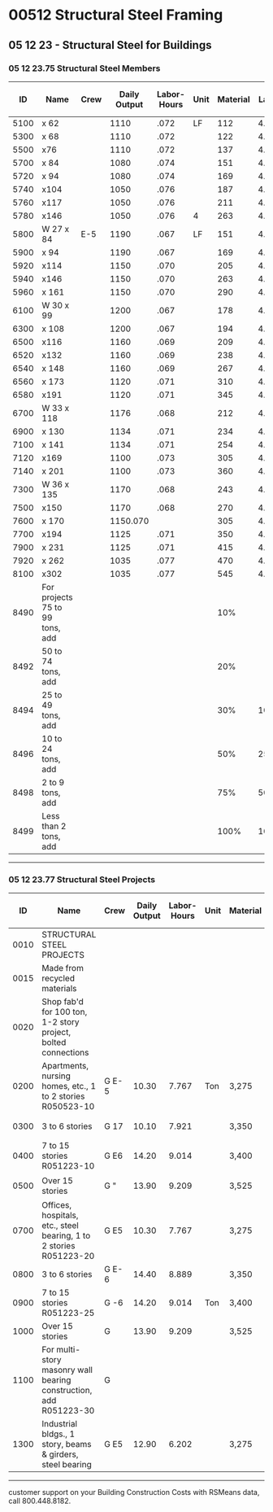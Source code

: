 # 00512 Structural Steel Framing  
## 05 12 23 - Structural Steel for Buildings  
### 05 12 23.75 Structural Steel Members

| ID   | Name                | Crew | Daily Output | Labor-Hours | Unit | Material | Labor | Equipment | Total   | Total Incl O&P |
|------|---------------------|------|-------------|-------------|------|----------|-------|-----------|---------|----------------|
| 5100 | x 62                |      | 1110        | .072        | LF   | 112      | 4.44  | 2.37      | 118.81  | 132            |
| 5300 | x 68                |      | 1110        | .072        |      | 122      | 4.44  | 2.37      | 128.81  | 144            |
| 5500 | x76                 |      | 1110        | .072        |      | 137      | 4.44  | 2.37      | 143.81  | 160            |
| 5700 | x 84                |      | 1080        | .074        |      | 151      | 4.57  | 2.43      | 158     | 176            |
| 5720 | x 94                |      | 1080        | .074        |      | 169      | 4.57  | 2.43      | 176     | 196            |
| 5740 | x104                |      | 1050        | .076        |      | 187      | 4.70  | 2.50      | 194.20  | 216            |
| 5760 | x117                |      | 1050        | .076        |      | 211      | 4.70  | 2.50      | 218.20  | 242            |
| 5780 | x146                |      | 1050        | .076        | 4    | 263      | 4.70  | 2.50      | 270.20  | 299            |
| 5800 | W 27 x 84           | E-5  | 1190        | .067        | LF   | 151      | 4.14  | 2.21      | 157.35  | 175            |
| 5900 | x 94                |      | 1190        | .067        |      | 169      | 4.14  | 2.21      | 175.35  | 195            |
| 5920 | x114                |      | 1150        | .070        |      | 205      | 4.29  | 2.28      | 211.57  | 235            |
| 5940 | x146                |      | 1150        | .070        |      | 263      | 4.29  | 2.28      | 269.57  | 298            |
| 5960 | x 161               |      | 1150        | .070        |      | 290      | 4.29  | 2.28      | 296.57  | 330            |
| 6100 | W 30 x 99           |      | 1200        | .067        |      | 178      | 4.11  | 2.19      | 184.30  | 205            |
| 6300 | x 108               |      | 1200        | .067        |      | 194      | 4.11  | 2.19      | 200.30  | 223            |
| 6500 | x116                |      | 1160        | .069        |      | 209      | 4.25  | 2.26      | 215.51  | 239            |
| 6520 | x132                |      | 1160        | .069        |      | 238      | 4.25  | 2.26      | 244.51  | 270            |
| 6540 | x 148               |      | 1160        | .069        |      | 267      | 4.25  | 2.26      | 273.51  | 300            |
| 6560 | x 173               |      | 1120        | .071        |      | 310      | 4.40  | 2.35      | 316.75  | 355            |
| 6580 | x191                |      | 1120        | .071        |      | 345      | 4.40  | 2.35      | 351.75  | 390            |
| 6700 | W 33 x 118          |      | 1176        | .068        |      | 212      | 4.19  | 2.23      | 218.42  | 243            |
| 6900 | x 130               |      | 1134        | .071        |      | 234      | 4.35  | 2.32      | 240.67  | 266            |
| 7100 | x 141               |      | 1134        | .071        |      | 254      | 4.35  | 2.32      | 260.67  | 288            |
| 7120 | x169                |      | 1100        | .073        |      | 305      | 4.48  | 2.39      | 311.87  | 345            |
| 7140 | x 201               |      | 1100        | .073        |      | 360      | 4.48  | 2.39      | 366.87  | 410            |
| 7300 | W 36 x 135          |      | 1170        | .068        |      | 243      | 4.21  | 2.25      | 249.46  | 276            |
| 7500 | x150                |      | 1170        | .068        |      | 270      | 4.21  | 2.25      | 276.46  | 305            |
| 7600 | x 170               |      | 1150.070    |            |      | 305      | 4.29  | 2.28      | 311.57  | 345            |
| 7700 | x194                |      | 1125        | .071        |      | 350      | 4.38  | 2.34      | 356.72  | 395            |
| 7900 | x 231               |      | 1125        | .071        |      | 415      | 4.38  | 2.34      | 421.72  | 470            |
| 7920 | x 262               |      | 1035        | .077        |      | 470      | 4.76  | 2.54      | 477.30  | 530            |
| 8100 | x302                |      | 1035        | .077        |      | 545      | 4.76  | 2.54      | 552.30  | 610            |
| 8490 | For projects 75 to 99 tons, add | | | | | 10% | | | | |
| 8492 | 50 to 74 tons, add  |      |             |             |      | 20%      |       |           |         |                |
| 8494 | 25 to 49 tons, add  |      |             |             |      | 30%      | 10%   |           |         |                |
| 8496 | 10 to 24 tons, add  |      |             |             |      | 50%      | 25%   |           |         |                |
| 8498 | 2 to 9 tons, add    |      |             |             |      | 75%      | 50%   |           |         |                |
| 8499 | Less than 2 tons, add |    |             |             |      | 100%     | 100%  |           |         |                |

---

### 05 12 23.77 Structural Steel Projects

| ID   | Name                                              | Crew | Daily Output | Labor-Hours | Unit | Material | Labor | Equipment | Total   | Total Incl O&P |
|------|---------------------------------------------------|------|-------------|-------------|------|----------|-------|-----------|---------|----------------|
| 0010 | STRUCTURAL STEEL PROJECTS                         |      |             |             |      |          |       |           |         |                |
| 0015 | Made from recycled materials                      |      |             |             |      |          |       |           |         |                |
| 0020 | Shop fab'd for 100 ton, 1-2 story project, bolted connections | |           |             |      |          |       |           |         |                |
| 0200 | Apartments, nursing homes, etc., 1 to 2 stories R050523-10 | G E-5 | 10.30 | 7.767 | Ton  | 3,275    | 480   | 255       | 4,010   | 4,625          |
| 0300 | 3 to 6 stories                                    | G 17 | 10.10       | 7.921       |      | 3,350    | 490   | བྷུ      | 4,100   | 4,700          |
| 0400 | 7 to 15 stories R051223-10                        | G E6 | 14.20       | 9.014       |      | 3,400    | 555   | 207       | 4,162   | 4,825          |
| 0500 | Over 15 stories                                   | G "  | 13.90       | 9.209       |      | 3,525    | 565   | ཌཱ1      | 4,301   | 5,000          |
| 0700 | Offices, hospitals, etc., steel bearing, 1 to 2 stories R051223-20 | G E5 | 10.30 | 7.767 |      | 3,275    | 480   | 255       | 4,010   | 4,625          |
| 0800 | 3 to 6 stories                                    | G E-6| 14.40       | 8.889       |      | 3,350    | 545   | 204       | 4,099   | 4,725          |
| 0900 | 7 to 15 stories R051223-25                        | G -6 | 14.20       | 9.014       | Ton  | 3,400    | 555   | 207ངྒུ   | 4,162   | 4,825          |
| 1000 | Over 15 stories                                   | G    | 13.90       | 9.209       |      | 3,525    | 565   | 211       | 4,301   | 5,000          |
| 1100 | For multi-story masonry wall bearing construction, add R051223-30 | G | | | | | | | 30% | |
| 1300 | Industrial bldgs., 1 story, beams & girders, steel bearing | G E5 | 12.90 | 6.202 |      | 3,275    | 380   | ཙ204      | 3,859   | 4,400          |

---

customer support on your Building Construction Costs with RSMeans data, call 800.448.8182.